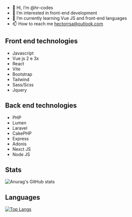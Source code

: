 - 👋 Hi, I’m @hr-codes
- 👀 I’m interested in front-end development
- 🌱 I’m currently learning Vue JS and front-end languages
- 📫 How to reach me hectorrsa@outlook.com

<h2>Front end technologies</h2>

- Javascript
- Vue js 2 e 3x
- React
- Vite
- Bootstrap
- Tailwind
- Sass/Scss
- Jquery

<h2>Back end technologies</h2>

- PHP
- Lumen
- Laravel
- CakePHP
- Express
- Adonis
- Nexct JS
- Node JS

<h2>Stats</h2>

![Anurag's GitHub stats](https://github-readme-stats.vercel.app/api?username=hr-codes&show_icons=true&theme=radical)

<h2>Languages</h2>

[![Top Langs](https://github-readme-stats.vercel.app/api/top-langs/?username=hr-codes&layout=compact)](https://github.com/anuraghazra/github-readme-stats)
<!---
hr-codes/hr-codes is a ✨ special ✨ repository because its `README.md` (this file) appears on your GitHub profile.
You can click the Preview link to take a look at your changes.
--->
